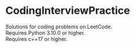# CodingInterviewPractice
Solutions for coding problems on LeetCode. <br>
Requires Python 3.10.0 or higher. <br>
Requires c++17 or higher. <br>
